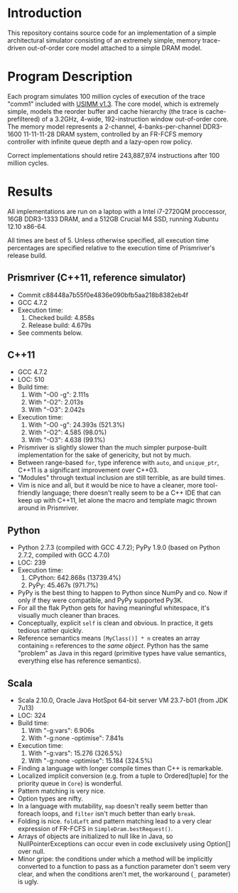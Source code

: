 Introduction
============

This repository contains source code for an implementation of a simple
architectural simulator consisting of an extremely simple, memory trace-driven
out-of-order core model attached to a simple DRAM model.

Program Description
===================

Each program simulates 100 million cycles of execution of the trace "comm1"
included with [USIMM v1.3](https://www.cs.utah.edu/~rajeev/jwac12/). The core
model, which is extremely simple, models the reorder buffer and cache hierarchy
(the trace is cache-prefiltered) of a 3.2GHz, 4-wide, 192-instruction window
out-of-order core. The memory model represents a 2-channel, 4-banks-per-channel
DDR3-1600 11-11-11-28 DRAM system, controlled by an FR-FCFS memory controller
with infinite queue depth and a lazy-open row policy.

Correct implementations should retire 243,887,974 instructions after 100
million cycles.

Results
=======

All implementations are run on a laptop with a Intel i7-2720QM proccessor, 16GB
DDR3-1333 DRAM, and a 512GB Crucial M4 SSD, running Xubuntu 12.10 x86-64.

All times are best of 5. Unless otherwise specified, all execution time
percentages are specified relative to the execution time of Prismriver's
release build.

Prismriver (C++11, reference simulator)
---------------------------------------

- Commit c88448a7b55f0e4836e090bfb5aa218b8382eb4f
- GCC 4.7.2
- Execution time:
    1. Checked build: 4.858s
    2. Release build: 4.679s
- See comments below.

C++11
-----

- GCC 4.7.2
- LOC: 510
- Build time:
    1. With "-O0 -g": 2.111s
    2. With "-O2": 2.013s
    3. With "-O3": 2.042s
- Execution time:
    1. With "-O0 -g": 24.393s (521.3%)
    2. With "-O2": 4.585 (98.0%)
    3. With "-O3": 4.638 (99.1%)
- Prismriver is slightly slower than the much simpler purpose-built
  implementation for the sake of genericity, but not by much.
- Between range-based `for`, type inference with `auto`, and `unique_ptr`,
  C++11 is a significant improvement over C++03.
- "Modules" through textual inclusion are still terrible, as are build times.
- Vim is nice and all, but it would be nice to have a cleaner, more
  tool-friendly language; there doesn't really seem to be a C++ IDE that can
  keep up with C++11, let alone the macro and template magic thrown around in
  Prismriver.

Python
------

- Python 2.7.3 (compiled with GCC 4.7.2); PyPy 1.9.0 (based on Python 2.7.2,
  compiled with GCC 4.7.0)
- LOC: 239
- Execution time:
    1. CPython: 642.868s (13739.4%)
    2. PyPy: 45.467s (971.7%)
- PyPy is the best thing to happen to Python since NumPy and co. Now if only if
  they were compatible, and PyPy supported Py3K.
- For all the flak Python gets for having meaningful whitespace, it's visually
  much cleaner than braces.
- Conceptually, explicit `self` is clean and obvious. In practice, it gets
  tedious rather quickly.
- Reference semantics means `[MyClass()] * n` creates an array containing `n`
  references to the *same object*. Python has the same "problem" as Java in
  this regard (primitive types have value semantics, everything else has
  reference semantics).

Scala
-----

- Scala 2.10.0, Oracle Java HotSpot 64-bit server VM 23.7-b01 (from JDK 7u13)
- LOC: 324
- Build time:
    1. With "-g:vars": 6.906s
    2. With "-g:none -optimise": 7.841s
- Execution time:
    1. With "-g:vars": 15.276 (326.5%)
    2. With "-g:none -optimise": 15.184 (324.5%)
- Finding a language with longer compile times than C++ is remarkable.
- Localized implicit conversion (e.g. from a tuple to Ordered[tuple] for the
  priority queue in `Core`) is wonderful.
- Pattern matching is very nice.
- Option types are nifty.
- In a language with mutability, `map` doesn't really seem better than foreach
  loops, and `filter` isn't much better than early `break`.
- Folding is nice. `foldLeft` and pattern matching lead to a very clear
  expression of FR-FCFS in `SimpleDram.bestRequest()`.
- Arrays of objects are initialized to null like in Java, so
  NullPointerExceptions can occur even in code exclusively using Option[] over
  null.
- Minor gripe: the conditions under which a method will be implicitly converted
  to a function to pass as a function parameter don't seem very clear, and when
  the conditions aren't met, the workaround (`_` parameter) is ugly.

